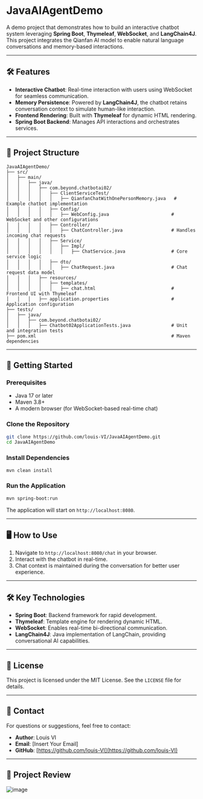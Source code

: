
# JavaAIAgentDemo  

A demo project that demonstrates how to build an interactive chatbot system leveraging **Spring Boot**, **Thymeleaf**, **WebSocket**, and **LangChain4J**. This project integrates the Qianfan AI model to enable natural language conversations and memory-based interactions.  

---

## 🛠️ Features  

- **Interactive Chatbot**: Real-time interaction with users using WebSocket for seamless communication.  
- **Memory Persistence**: Powered by **LangChain4J**, the chatbot retains conversation context to simulate human-like interaction.  
- **Frontend Rendering**: Built with **Thymeleaf** for dynamic HTML rendering.  
- **Spring Boot Backend**: Manages API interactions and orchestrates services.  

---

## 📂 Project Structure  

```plaintext  
JavaAIAgentDemo/  
├── src/  
│   ├── main/  
│   │   ├── java/  
│   │   │   ├── com.beyond.chatbotai02/  
│   │   │   │   ├── ClientServiceTest/  
│   │   │   │   │   ├── QianfanChatWithOnePersonMemory.java   # Example chatbot implementation  
│   │   │   │   ├── Config/  
│   │   │   │   │   ├── WebConfig.java                       # WebSocket and other configurations  
│   │   │   │   ├── Controller/  
│   │   │   │   │   ├── ChatController.java                  # Handles incoming chat requests  
│   │   │   │   ├── Service/  
│   │   │   │   │   ├── Impl/  
│   │   │   │   │   │   ├── ChatService.java                 # Core service logic  
│   │   │   │   ├── dto/  
│   │   │   │   │   ├── ChatRequest.java                     # Chat request data model  
│   │   │   ├── resources/  
│   │   │   │   ├── templates/  
│   │   │   │   │   ├── chat.html                            # Frontend UI with Thymeleaf  
│   │   │   ├── application.properties                       # Application configuration  
├── tests/  
│   ├── java/  
│   │   ├── com.beyond.chatbotai02/  
│   │   │   ├── Chatbot02ApplicationTests.java               # Unit and integration tests  
├── pom.xml                                                  # Maven dependencies  
```  

---

## 🚀 Getting Started  

### Prerequisites  

- Java 17 or later  
- Maven 3.8+  
- A modern browser (for WebSocket-based real-time chat)  

### Clone the Repository  

```bash  
git clone https://github.com/louis-VI/JavaAIAgentDemo.git  
cd JavaAIAgentDemo  
```  

### Install Dependencies  

```bash  
mvn clean install  
```  

### Run the Application  

```bash  
mvn spring-boot:run  
```  

The application will start on `http://localhost:8080`.  

---

## 🖥️ How to Use  

1. Navigate to `http://localhost:8080/chat` in your browser.  
2. Interact with the chatbot in real-time.  
3. Chat context is maintained during the conversation for better user experience.  

---

## 🛠️ Key Technologies  

- **Spring Boot**: Backend framework for rapid development.  
- **Thymeleaf**: Template engine for rendering dynamic HTML.  
- **WebSocket**: Enables real-time bi-directional communication.  
- **LangChain4J**: Java implementation of LangChain, providing conversational AI capabilities.  

---

## 📜 License  

This project is licensed under the MIT License. See the `LICENSE` file for details.  

---  

## 📧 Contact  

For questions or suggestions, feel free to contact:  
- **Author**: Louis VI  
- **Email**: [Insert Your Email]  
- **GitHub**: [https://github.com/louis-VI](https://github.com/louis-VI)  

---  
## 📧 Project Review
![image](https://github.com/user-attachments/assets/59f4d54e-a5d0-4758-b8c2-5c1e1cdaa97e)






